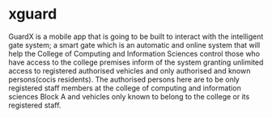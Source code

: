 # xguard
GuardX is a mobile app that is going to be built to interact with the intelligent gate system; a smart gate which is an automatic and online system that will help the College of Computing and Information Sciences control those who have access to the college premises inform of the system granting unlimited access to registered authorised vehicles and only authorised and known persons(cocis residents). The authorised persons here are to be only registered staff members at the college of computing and information sciences Block A and vehicles only known to belong to the college or its registered staff.
